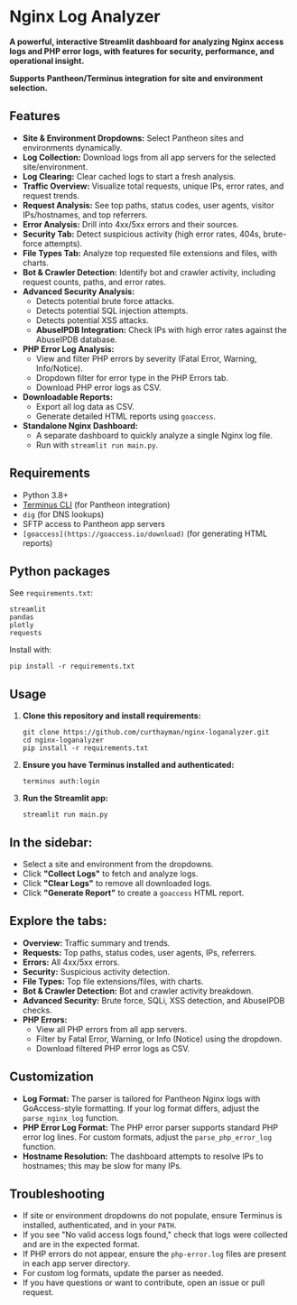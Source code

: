 # Nginx Log Analyzer

**A powerful, interactive Streamlit dashboard for analyzing Nginx access logs and PHP error logs, with features for security, performance, and operational insight.**

**Supports Pantheon/Terminus integration for site and environment selection.**

## Features

- **Site & Environment Dropdowns:** Select Pantheon sites and environments dynamically.
- **Log Collection:** Download logs from all app servers for the selected site/environment.
- **Log Clearing:** Clear cached logs to start a fresh analysis.
- **Traffic Overview:** Visualize total requests, unique IPs, error rates, and request trends.
- **Request Analysis:** See top paths, status codes, user agents, visitor IPs/hostnames, and top referrers.
- **Error Analysis:** Drill into 4xx/5xx errors and their sources.
- **Security Tab:** Detect suspicious activity (high error rates, 404s, brute-force attempts).
- **File Types Tab:** Analyze top requested file extensions and files, with charts.
- **Bot & Crawler Detection:** Identify bot and crawler activity, including request counts, paths, and error rates.
- **Advanced Security Analysis:**
    - Detects potential brute force attacks.
    - Detects potential SQL injection attempts.
    - Detects potential XSS attacks.
    - **AbuseIPDB Integration:** Check IPs with high error rates against the AbuseIPDB database.
- **PHP Error Log Analysis:**
    - View and filter PHP errors by severity (Fatal Error, Warning, Info/Notice).
    - Dropdown filter for error type in the PHP Errors tab.
    - Download PHP error logs as CSV.
- **Downloadable Reports:**
    - Export all log data as CSV.
    - Generate detailed HTML reports using `goaccess`.
- **Standalone Nginx Dashboard:**
    - A separate dashboard to quickly analyze a single Nginx log file.
    - Run with `streamlit run main.py`.

## Requirements

- Python 3.8+
- [Terminus CLI](https://docs.pantheon.io/terminus/install) (for Pantheon integration)
- `dig` (for DNS lookups)
- SFTP access to Pantheon app servers
- `[goaccess](https://goaccess.io/download)` (for generating HTML reports)

## Python packages

See `requirements.txt`:

```
streamlit
pandas
plotly
requests
```

Install with:

```
pip install -r requirements.txt
```

## Usage

1.  **Clone this repository and install requirements:**
    ```
    git clone https://github.com/curthayman/nginx-loganalyzer.git
    cd nginx-loganalyzer
    pip install -r requirements.txt
    ```
2.  **Ensure you have Terminus installed and authenticated:**
    ```
    terminus auth:login
    ```
3.  **Run the Streamlit app:**
    ```
    streamlit run main.py
    ```

## In the sidebar:

- Select a site and environment from the dropdowns.
- Click **"Collect Logs"** to fetch and analyze logs.
- Click **"Clear Logs"** to remove all downloaded logs.
- Click **"Generate Report"** to create a `goaccess` HTML report.

## Explore the tabs:

- **Overview:** Traffic summary and trends.
- **Requests:** Top paths, status codes, user agents, IPs, referrers.
- **Errors:** All 4xx/5xx errors.
- **Security:** Suspicious activity detection.
- **File Types:** Top file extensions/files, with charts.
- **Bot & Crawler Detection:** Bot and crawler activity breakdown.
- **Advanced Security:** Brute force, SQLi, XSS detection, and AbuseIPDB checks.
- **PHP Errors:**
    - View all PHP errors from all app servers.
    - Filter by Fatal Error, Warning, or Info (Notice) using the dropdown.
    - Download filtered PHP error logs as CSV.

## Customization

- **Log Format:** The parser is tailored for Pantheon Nginx logs with GoAccess-style formatting. If your log format differs, adjust the `parse_nginx_log` function.
- **PHP Error Log Format:** The PHP error parser supports standard PHP error log lines. For custom formats, adjust the `parse_php_error_log` function.
- **Hostname Resolution:** The dashboard attempts to resolve IPs to hostnames; this may be slow for many IPs.

## Troubleshooting

- If site or environment dropdowns do not populate, ensure Terminus is installed, authenticated, and in your `PATH`.
- If you see "No valid access logs found," check that logs were collected and are in the expected format.
- If PHP errors do not appear, ensure the `php-error.log` files are present in each app server directory.
- For custom log formats, update the parser as needed.
- If you have questions or want to contribute, open an issue or pull request.
